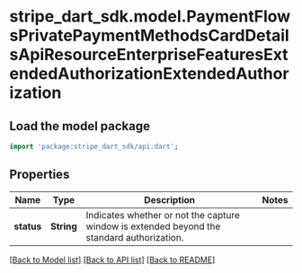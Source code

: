 # stripe_dart_sdk.model.PaymentFlowsPrivatePaymentMethodsCardDetailsApiResourceEnterpriseFeaturesExtendedAuthorizationExtendedAuthorization

## Load the model package
```dart
import 'package:stripe_dart_sdk/api.dart';
```

## Properties
Name | Type | Description | Notes
------------ | ------------- | ------------- | -------------
**status** | **String** | Indicates whether or not the capture window is extended beyond the standard authorization. | 

[[Back to Model list]](../README.md#documentation-for-models) [[Back to API list]](../README.md#documentation-for-api-endpoints) [[Back to README]](../README.md)



